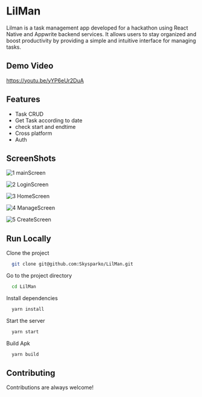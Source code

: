 
# LilMan

Lilman is a task management app developed for a hackathon using React Native and Appwrite backend services. It allows users to stay organized and boost productivity by providing a simple and intuitive interface for managing tasks.




## Demo Video

https://youtu.be/yYP6eUr2DuA


## Features

- Task CRUD
- Get Task according to date
- check start and endtime
- Cross platform
- Auth

## ScreenShots

![1 mainScreen](https://github.com/Skysparko/LilMan/assets/49132205/befa5191-ed51-42d3-b260-16e4f6a4e0c9)


![2 LoginScreen](https://github.com/Skysparko/LilMan/assets/49132205/cd490bc3-2766-4b4d-b8ef-c638b578b64d)


![3 HomeScreen](https://github.com/Skysparko/LilMan/assets/49132205/84a0d0ea-182d-4a77-aedc-414ffbf817d8)


![4 ManageScreen](https://github.com/Skysparko/LilMan/assets/49132205/185dc226-fa90-4c54-be16-eec08bc86e18)


![5 CreateScreen](https://github.com/Skysparko/LilMan/assets/49132205/84a37cd4-3353-40d8-8994-155dc698dccc)


## Run Locally

Clone the project

```bash
  git clone git@github.com:Skysparko/LilMan.git
```
    

Go to the project directory

```bash
  cd LilMan
```

Install dependencies

```bash
  yarn install 
```

Start the server

```bash
  yarn start
```

Build Apk
```bash
  yarn build
```
    
## Contributing

Contributions are always welcome!



